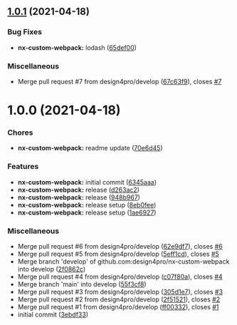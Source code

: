 ## [1.0.1](https://github.com/design4pro/nx-custom-webpack/compare/nx-custom-webpack/v1.0.0...nx-custom-webpack/v1.0.1) (2021-04-18)

### Bug Fixes

- **nx-custom-webpack:** lodash ([65def00](https://github.com/design4pro/nx-custom-webpack/commit/65def0005890500d02e8fbd9b72b912fa0292943))

### Miscellaneous

- Merge pull request #7 from design4pro/develop ([67c63f9](https://github.com/design4pro/nx-custom-webpack/commit/67c63f9affa5f287eab0ae99587b2b5980f97f20)), closes [#7](https://github.com/design4pro/nx-custom-webpack/issues/7)

# 1.0.0 (2021-04-18)

### Chores

- **nx-custom-webpack:** readme update ([70e6d45](https://github.com/design4pro/nx-custom-webpack/commit/70e6d45b6aef4172d74f6ca752a15c4652e590c4))

### Features

- **nx-custom-webpack:** initial commit ([6345aaa](https://github.com/design4pro/nx-custom-webpack/commit/6345aaa66437b791f8e140bf633a538278c6fcdc))
- **nx-custom-webpack:** release ([d263ac2](https://github.com/design4pro/nx-custom-webpack/commit/d263ac2c6964713ba8e0c046c4aac43eb7f98b0f))
- **nx-custom-webpack:** release ([948b967](https://github.com/design4pro/nx-custom-webpack/commit/948b96730dc37ff65c44ddccbde6685b19ecafe6))
- **nx-custom-webpack:** release setup ([8eb0fee](https://github.com/design4pro/nx-custom-webpack/commit/8eb0fee8d669f0fb15107f0b4de16360cf0ef504))
- **nx-custom-webpack:** release setup ([1ae6927](https://github.com/design4pro/nx-custom-webpack/commit/1ae6927572ca0e63d8458a6236cb488dc407a754))

### Miscellaneous

- Merge pull request #6 from design4pro/develop ([62e9df7](https://github.com/design4pro/nx-custom-webpack/commit/62e9df70a1aae82e4c236ed6d43a19aac86149ef)), closes [#6](https://github.com/design4pro/nx-custom-webpack/issues/6)
- Merge pull request #5 from design4pro/develop ([5eff1cd](https://github.com/design4pro/nx-custom-webpack/commit/5eff1cd0f6c003323bb3c4d3eed530e68da15f01)), closes [#5](https://github.com/design4pro/nx-custom-webpack/issues/5)
- Merge branch 'develop' of github.com:design4pro/nx-custom-webpack into develop ([2f0862c](https://github.com/design4pro/nx-custom-webpack/commit/2f0862c45ae765e122f65bc37aef008f6f332921))
- Merge pull request #4 from design4pro/develop ([c07f80a](https://github.com/design4pro/nx-custom-webpack/commit/c07f80a598e6adb85f9519d37cdf883d65883495)), closes [#4](https://github.com/design4pro/nx-custom-webpack/issues/4)
- Merge branch 'main' into develop ([55f3cf8](https://github.com/design4pro/nx-custom-webpack/commit/55f3cf8e6432af9e777107f900de371ced5bbae5))
- Merge pull request #3 from design4pro/develop ([305d1e7](https://github.com/design4pro/nx-custom-webpack/commit/305d1e756c57eeb71e2709a04849236926f8ba58)), closes [#3](https://github.com/design4pro/nx-custom-webpack/issues/3)
- Merge pull request #2 from design4pro/develop ([2f51521](https://github.com/design4pro/nx-custom-webpack/commit/2f51521673f0af573a3c49540dd7dfe4e9d687e5)), closes [#2](https://github.com/design4pro/nx-custom-webpack/issues/2)
- Merge pull request #1 from design4pro/develop ([ff00332](https://github.com/design4pro/nx-custom-webpack/commit/ff00332a8d49092a74c188d8be328a553308a172)), closes [#1](https://github.com/design4pro/nx-custom-webpack/issues/1)
- initial commit ([3ebdf33](https://github.com/design4pro/nx-custom-webpack/commit/3ebdf332d76b43da6ace33909d0df6f3f78d9552))
